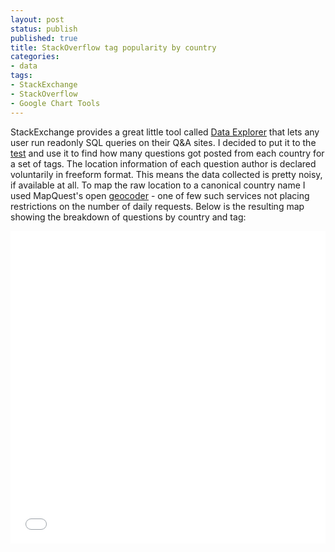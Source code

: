 ```yaml
---
layout: post
status: publish
published: true
title: StackOverflow tag popularity by country
categories:
- data
tags:
- StackExchange
- StackOverflow
- Google Chart Tools
---
```

StackExchange provides a great little tool called <a href="http://data.stackexchange.com" title="Data Explorer" target="_blank">Data Explorer</a> that lets any user run readonly SQL queries on their Q&A sites. I decided to put it to the <a href="http://data.stackexchange.com/stackoverflow/query/101591/originating-posting-locations-for-a-tag" title="test" target="_blank">test</a> and use it to find how many questions got posted from each country for a set of tags. The location information of each question author is declared voluntarily in freeform format. This means the data collected is pretty noisy, if available at all. To map the raw location to a canonical country name I used MapQuest's open <a href="http://open.mapquestapi.com/geocoding/" title="geocoder" target="_blank">geocoder</a> - one of few such services not placing  restrictions on the number of daily requests. Below is the resulting map showing the breakdown of questions by country and tag:

<script src="//ajax.googleapis.com/ajax/libs/jquery/1.11.0/jquery.min.js"></script>
<script type='text/javascript'>
    jQuery(document).ready(function() {
        var map = jQuery('#map-frame');
		var newWidth = jQuery('#map-wrapper').width();
        var minDropdownMenuHeight = 455;
        var newHeight = Math.max(newWidth * (377.0 / 556), minDropdownMenuHeight);
		map.width(newWidth).height(newHeight);
    });
</script>
<div id="map-wrapper">
	<iframe id="map-frame" src="/assets/2013-03-18-stackoverflow-tag-popularity-by-country/iFrame/index.html" style="border:0; width:100%; height:500px;" seamless></iframe>
</div>
